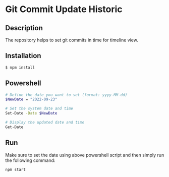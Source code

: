 # Git Commit Update Historic

## Description
The repository helps to set git commits in time for timeline view.

## Installation
```bash
$ npm install
```

## Powershell
```bash
# Define the date you want to set (format: yyyy-MM-dd)
$NewDate = "2022-09-23"

# Set the system date and time
Set-Date -Date $NewDate

# Display the updated date and time
Get-Date

```

## Run
Make sure to set the date using above powershell script and then simply run the following command:

```bash
npm start
```